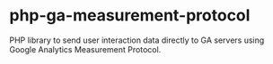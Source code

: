 php-ga-measurement-protocol
===========================

PHP library to send user interaction data directly to GA servers using Google Analytics Measurement Protocol.
